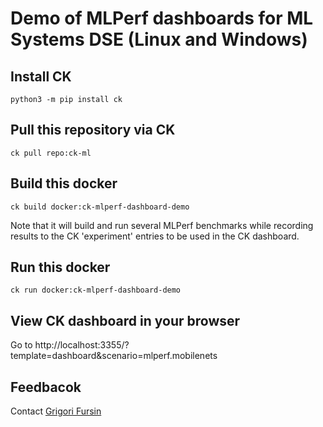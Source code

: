 ﻿# Demo of MLPerf dashboards for ML Systems DSE (Linux and Windows)

## Install CK
```
python3 -m pip install ck
```

## Pull this repository via CK
```
ck pull repo:ck-ml
```

## Build this docker
```
ck build docker:ck-mlperf-dashboard-demo
```

Note that it will build and run several MLPerf benchmarks while recording results
to the CK 'experiment' entries to be used in the CK dashboard.

## Run this docker
```
ck run docker:ck-mlperf-dashboard-demo
```

## View CK dashboard in your browser

Go to http://localhost:3355/?template=dashboard&scenario=mlperf.mobilenets

## Feedbacok

Contact [Grigori Fursin](https://cKnowledge.io/@gfursin)
